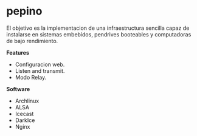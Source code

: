 pepino
======

El objetivo es la implementacion de una infraestructura sencilla capaz de instalarse en sistemas embebidos, pendrives booteables y computadoras de bajo rendimiento.

**Features**

- Configuracion web.
- Listen and transmit.
- Modo Relay.


**Software**

- Archlinux
- ALSA
- Icecast
- DarkIce
- Nginx
